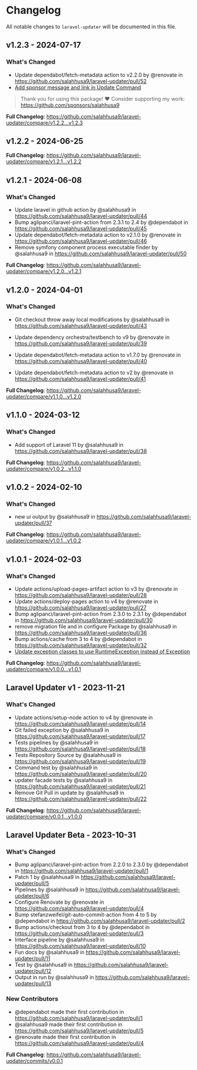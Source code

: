 # Changelog

All notable changes to `laravel-updater` will be documented in this file.

## v1.2.3 - 2024-07-17

### What's Changed

* Update dependabot/fetch-metadata action to v2.2.0 by @renovate in https://github.com/salahhusa9/laravel-updater/pull/52
* [Add sponsor message and link in Update Command](https://github.com/sponsors/salahhusa9)

> Thank you for using this package! ❤️
Consider supporting my work:
https://github.com/sponsors/salahhusa9

**Full Changelog**: https://github.com/salahhusa9/laravel-updater/compare/v1.2.2...v1.2.3

## v1.2.2 - 2024-06-25

**Full Changelog**: https://github.com/salahhusa9/laravel-updater/compare/v1.2.1...v1.2.2

## v1.2.1 - 2024-06-08

### What's Changed

* Update laravel in github action by @salahhusa9 in https://github.com/salahhusa9/laravel-updater/pull/44
* Bump aglipanci/laravel-pint-action from 2.3.1 to 2.4 by @dependabot in https://github.com/salahhusa9/laravel-updater/pull/45
* Update dependabot/fetch-metadata action to v2.1.0 by @renovate in https://github.com/salahhusa9/laravel-updater/pull/46
* Remove  symfony component process executable finder by @salahhusa9 in https://github.com/salahhusa9/laravel-updater/pull/50

**Full Changelog**: https://github.com/salahhusa9/laravel-updater/compare/v1.2.0...v1.2.1

## v1.2.0 - 2024-04-01

### What's Changed

* Git checkout throw away local modifications by @salahhusa9 in https://github.com/salahhusa9/laravel-updater/pull/43
  
* Update dependency orchestra/testbench to v9 by @renovate in https://github.com/salahhusa9/laravel-updater/pull/39
  
* Update dependabot/fetch-metadata action to v1.7.0 by @renovate in https://github.com/salahhusa9/laravel-updater/pull/40
  
* Update dependabot/fetch-metadata action to v2 by @renovate in https://github.com/salahhusa9/laravel-updater/pull/41
  

**Full Changelog**: https://github.com/salahhusa9/laravel-updater/compare/v1.1.0...v1.2.0

## v1.1.0 - 2024-03-12

### What's Changed

* Add support of Laravel 11 by @salahhusa9 in https://github.com/salahhusa9/laravel-updater/pull/38

**Full Changelog**: https://github.com/salahhusa9/laravel-updater/compare/v1.0.2...v1.1.0

## v1.0.2 - 2024-02-10

### What's Changed

* new ui output by @salahhusa9 in https://github.com/salahhusa9/laravel-updater/pull/37

**Full Changelog**: https://github.com/salahhusa9/laravel-updater/compare/v1.0.1...v1.0.2

## v1.0.1 - 2024-02-03

### What's Changed

* Update actions/upload-pages-artifact action to v3 by @renovate in https://github.com/salahhusa9/laravel-updater/pull/28
* Update actions/deploy-pages action to v4 by @renovate in https://github.com/salahhusa9/laravel-updater/pull/27
* Bump aglipanci/laravel-pint-action from 2.3.0 to 2.3.1 by @dependabot in https://github.com/salahhusa9/laravel-updater/pull/30
* remove migration file and in configure Package by @salahhusa9 in https://github.com/salahhusa9/laravel-updater/pull/36
* Bump actions/cache from 3 to 4 by @dependabot in https://github.com/salahhusa9/laravel-updater/pull/32
* [Update exception classes to use RuntimeException instead of Exception](https://github.com/salahhusa9/laravel-updater/commit/705485c97efaa161da81b3cc825e2b20c1f43d6f)

**Full Changelog**: https://github.com/salahhusa9/laravel-updater/compare/v1.0.0...v1.0.1

## Laravel Updater v1 - 2023-11-21

### What's Changed

- Update actions/setup-node action to v4 by @renovate in https://github.com/salahhusa9/laravel-updater/pull/14
- Git failed exception by @salahhusa9 in https://github.com/salahhusa9/laravel-updater/pull/17
- Tests pipelines by @salahhusa9 in https://github.com/salahhusa9/laravel-updater/pull/18
- Tests Repository Source by @salahhusa9 in https://github.com/salahhusa9/laravel-updater/pull/19
- Command test by @salahhusa9 in https://github.com/salahhusa9/laravel-updater/pull/20
- updater facade tests by @salahhusa9 in https://github.com/salahhusa9/laravel-updater/pull/21
- Remove Git Pull in update by @salahhusa9 in https://github.com/salahhusa9/laravel-updater/pull/22

**Full Changelog**: https://github.com/salahhusa9/laravel-updater/compare/v0.0.1...v1.0.0

## Laravel Updater Beta - 2023-10-31

### What's Changed

- Bump aglipanci/laravel-pint-action from 2.2.0 to 2.3.0 by @dependabot in https://github.com/salahhusa9/laravel-updater/pull/1
- Patch 1 by @salahhusa9 in https://github.com/salahhusa9/laravel-updater/pull/5
- Pipelines by @salahhusa9 in https://github.com/salahhusa9/laravel-updater/pull/6
- Configure Renovate by @renovate in https://github.com/salahhusa9/laravel-updater/pull/4
- Bump stefanzweifel/git-auto-commit-action from 4 to 5 by @dependabot in https://github.com/salahhusa9/laravel-updater/pull/2
- Bump actions/checkout from 3 to 4 by @dependabot in https://github.com/salahhusa9/laravel-updater/pull/3
- Interface pipeline by @salahhusa9 in https://github.com/salahhusa9/laravel-updater/pull/10
- Fun docs by @salahhusa9 in https://github.com/salahhusa9/laravel-updater/pull/11
- Test by @salahhusa9 in https://github.com/salahhusa9/laravel-updater/pull/12
- Output in run by @salahhusa9 in https://github.com/salahhusa9/laravel-updater/pull/13

### New Contributors

- @dependabot made their first contribution in https://github.com/salahhusa9/laravel-updater/pull/1
- @salahhusa9 made their first contribution in https://github.com/salahhusa9/laravel-updater/pull/5
- @renovate made their first contribution in https://github.com/salahhusa9/laravel-updater/pull/4

**Full Changelog**: https://github.com/salahhusa9/laravel-updater/commits/v0.0.1
